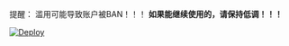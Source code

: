 提醒： 滥用可能导致账户被BAN！！！
**如果能继续使用的，请保持低调！！！**


[![Deploy](https://www.herokucdn.com/deploy/button.png)](https://dashboard.heroku.com/new?template=https://github.com/myuktrhrg/Xray-126) 
